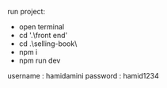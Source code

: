 run project:
- open terminal
- cd '.\front end\'
- cd .\selling-book\
- npm i
- npm run dev

username : hamidamini
password : hamid1234

